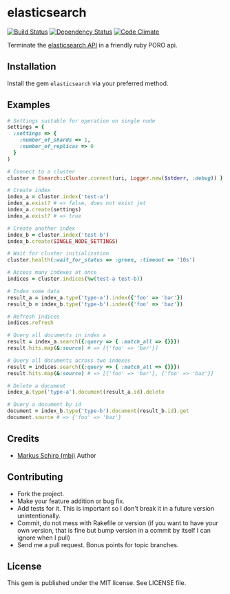 elasticsearch
=============

[![Build Status](https://secure.travis-ci.org/mbj/elasticsearch.png?branch=master)](http://travis-ci.org/mbj/elasticsearch)
[![Dependency Status](https://gemnasium.com/mbj/elasticsearch.png)](https://gemnasium.com/mbj/elasticsearch)
[![Code Climate](https://codeclimate.com/github/mbj/elasticsearch.png)](https://codeclimate.com/github/mbj/elasticsearch)

Terminate the [elasticsearch API](http://www.elasticsearch.org/guide/reference/api/) in a friendly ruby PORO api.

Installation
------------

Install the gem `elasticsearch` via your preferred method.

Examples
--------

```ruby
# Settings suitable for operation on single node
settings = {
  :settings => {
    :number_of_shards => 1,
    :number_of_replicas => 0
  }
)

# Connect to a cluster
cluster = Esearch::Cluster.connect(uri, Logger.new($stderr, :debug)) }

# Create index 
index_a = cluster.index('test-a')
index_a.exist? # => false, does not exist jet
index_a.create(settings) 
index_a.exist? # => true

# Create another index
index_b = cluster.index('test-b')
index_b.create(SINGLE_NODE_SETTINGS)

# Wait for cluster initialization
cluster.health(:wait_for_status => :green, :timeout => '10s')

# Access many indexes at once
indices = cluster.indices(%w(test-a test-b))

# Index some data
result_a = index_a.type('type-a').index({'foo' => 'bar'})
result_b = index_b.type('type-b').index({'foo' => 'baz'})

# Refresh indices
indices.refresh

# Query all documents in index a
result = index_a.search({:query => { :match_all => {}}})
result.hits.map(&:source) # => [{'foo' => 'bar'}]

# Query all documents across two indexes
result = indices.search({:query => { :match_all => {}}})
result.hits.map(&:source) # => [{'foo' => 'bar'}, {'foo' => 'baz'}]

# Delete a document
index_a.type('type-a').document(result_a.id).delete

# Query a document by id
document = index_b.type('type-b').document(result_b.id).get
document.source # => {'foo' => 'baz'}
```

Credits
-------

* [Markus Schirp (mbj)](https://github.com/mbj) Author

Contributing
-------------

* Fork the project.
* Make your feature addition or bug fix.
* Add tests for it. This is important so I don't break it in a
  future version unintentionally.
* Commit, do not mess with Rakefile or version
  (if you want to have your own version, that is fine but bump version in a commit by itself I can ignore when I pull)
* Send me a pull request. Bonus points for topic branches.

License
-------

This gem is published under the MIT license. See LICENSE file.
